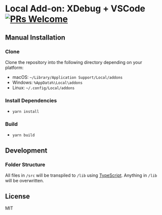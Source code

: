 # Local Add-on: XDebug + VSCode [![PRs Welcome](https://img.shields.io/badge/PRs-welcome-brightgreen.svg)](https://github.com/pixeljar/local-addon-xdebug-vscode/pulls/)

## Manual Installation

### Clone

Clone the repository into the following directory depending on your platform:

- macOS: `~/Library/Application Support/Local/addons`
- Windows: `%AppData%\Local\addons`
- Linux: `~/.config/Local/addons`

### Install Dependencies
- `yarn install`

### Build
- `yarn build`

## Development

### Folder Structure
All files in `/src` will be transpiled to `/lib` using [TypeScript](http://www.typescriptlang.org/). Anything in `/lib` will be overwritten.

## License

MIT
